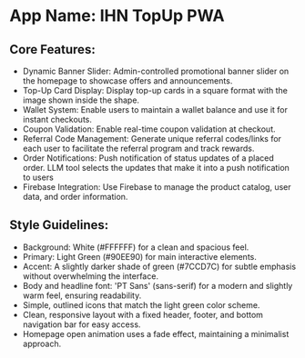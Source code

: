 # **App Name**: IHN TopUp PWA

## Core Features:

- Dynamic Banner Slider: Admin-controlled promotional banner slider on the homepage to showcase offers and announcements.
- Top-Up Card Display: Display top-up cards in a square format with the image shown inside the shape.
- Wallet System: Enable users to maintain a wallet balance and use it for instant checkouts.
- Coupon Validation: Enable real-time coupon validation at checkout.
- Referral Code Management: Generate unique referral codes/links for each user to facilitate the referral program and track rewards.
- Order Notifications: Push notification of status updates of a placed order. LLM tool selects the updates that make it into a push notification to users
- Firebase Integration: Use Firebase to manage the product catalog, user data, and order information.

## Style Guidelines:

- Background: White (#FFFFFF) for a clean and spacious feel.
- Primary: Light Green (#90EE90) for main interactive elements.
- Accent: A slightly darker shade of green (#7CCD7C) for subtle emphasis without overwhelming the interface.
- Body and headline font: 'PT Sans' (sans-serif) for a modern and slightly warm feel, ensuring readability.
- Simple, outlined icons that match the light green color scheme.
- Clean, responsive layout with a fixed header, footer, and bottom navigation bar for easy access.
- Homepage open animation uses a fade effect, maintaining a minimalist approach.